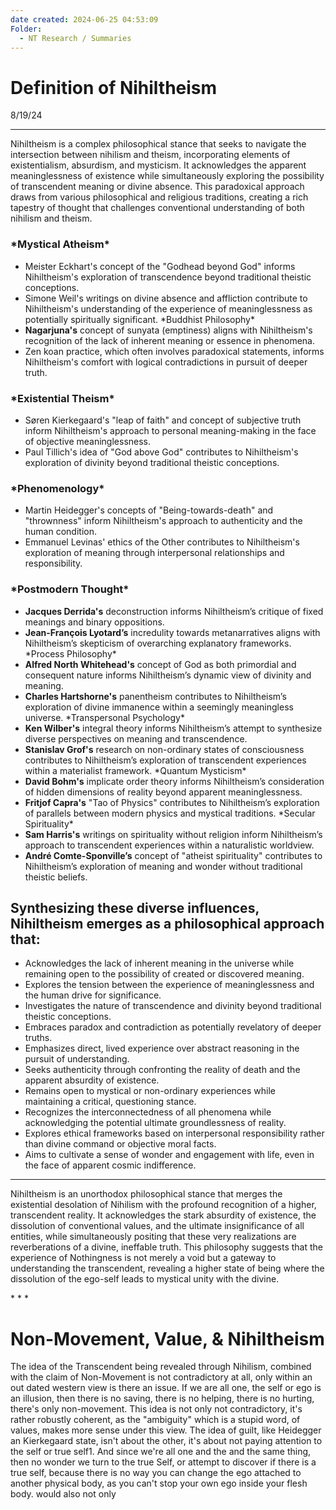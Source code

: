 ```yaml
---
date created: 2024-06-25 04:53:09
Folder:
  - NT Research / Summaries
---
```


# Definition of Nihiltheism

8/19/24

* * *

  

Nihiltheism is a complex philosophical stance that seeks to navigate the intersection between nihilism and theism, incorporating elements of existentialism, absurdism, and mysticism. It acknowledges the apparent meaninglessness of existence while simultaneously exploring the possibility of transcendent meaning or divine absence. This paradoxical approach draws from various philosophical and religious traditions, creating a rich tapestry of thought that challenges conventional understanding of both nihilism and theism.

### \*Mystical Atheism\*

- Meister Eckhart's concept of the "Godhead beyond God" informs Nihiltheism's exploration of transcendence beyond traditional theistic conceptions.
- Simone Weil's writings on divine absence and affliction contribute to Nihiltheism's understanding of the experience of meaninglessness as potentially spiritually significant. \*Buddhist Philosophy\*
- **Nagarjuna's** concept of sunyata (emptiness) aligns with Nihiltheism's recognition of the lack of inherent meaning or essence in phenomena.
- Zen koan practice, which often involves paradoxical statements, informs Nihiltheism's comfort with logical contradictions in pursuit of deeper truth. 

### \*Existential Theism\*

- Søren Kierkegaard's "leap of faith" and concept of subjective truth inform Nihiltheism's approach to personal meaning-making in the face of objective meaninglessness.
- Paul Tillich's idea of "God above God" contributes to Nihiltheism's exploration of divinity beyond traditional theistic conceptions. 

### \*Phenomenology\*

- Martin Heidegger's concepts of "Being-towards-death" and "thrownness" inform Nihiltheism's approach to authenticity and the human condition.
- Emmanuel Levinas' ethics of the Other contributes to Nihiltheism's exploration of meaning through interpersonal relationships and responsibility. 

### \*Postmodern Thought\*

- **Jacques Derrida's** deconstruction informs Nihiltheism’s critique of fixed meanings and binary oppositions.
- **Jean-François Lyotard’s** incredulity towards metanarratives aligns with Nihiltheism’s skepticism of overarching explanatory frameworks. \*Process Philosophy\*
- **Alfred North Whitehead's** concept of God as both primordial and consequent nature informs Nihiltheism’s dynamic view of divinity and meaning.
- **Charles Hartshorne's** panentheism contributes to Nihiltheism’s exploration of divine immanence within a seemingly meaningless universe. \*Transpersonal Psychology\*
- **Ken Wilber's** integral theory informs Nihiltheism’s attempt to synthesize diverse perspectives on meaning and transcendence.
- **Stanislav Grof's** research on non-ordinary states of consciousness contributes to Nihiltheism’s exploration of transcendent experiences within a materialist framework. \*Quantum Mysticism\*
- **David Bohm's** implicate order theory informs Nihiltheism’s consideration of hidden dimensions of reality beyond apparent meaninglessness.
- **Fritjof Capra's** "Tao of Physics" contributes to Nihiltheism’s exploration of parallels between modern physics and mystical traditions. \*Secular Spirituality\*
- **Sam Harris's** writings on spirituality without religion inform Nihiltheism’s approach to transcendent experiences within a naturalistic worldview.
- **André Comte-Sponville’s** concept of "atheist spirituality" contributes to Nihiltheism’s exploration of meaning and wonder without traditional theistic beliefs.

  

## Synthesizing these diverse influences, Nihiltheism emerges as a philosophical approach that:

- Acknowledges the lack of inherent meaning in the universe while remaining open to the possibility of created or discovered meaning.
- Explores the tension between the experience of meaninglessness and the human drive for significance.
- Investigates the nature of transcendence and divinity beyond traditional theistic conceptions.
- Embraces paradox and contradiction as potentially revelatory of deeper truths.
- Emphasizes direct, lived experience over abstract reasoning in the pursuit of understanding.
- Seeks authenticity through confronting the reality of death and the apparent absurdity of existence.
- Remains open to mystical or non-ordinary experiences while maintaining a critical, questioning stance.
- Recognizes the interconnectedness of all phenomena while acknowledging the potential ultimate groundlessness of reality.
- Explores ethical frameworks based on interpersonal responsibility rather than divine command or objective moral facts.
- Aims to cultivate a sense of wonder and engagement with life, even in the face of apparent cosmic indifference.

* * *

Nihiltheism is an unorthodox philosophical stance that merges the existential desolation of Nihilism with the profound recognition of a higher, transcendent reality. It acknowledges the stark absurdity of existence, the dissolution of conventional values, and the ultimate insignificance of all entities, while simultaneously positing that these very realizations are reverberations of a divine, ineffable truth. This philosophy suggests that the experience of Nothingness is not merely a void but a gateway to understanding the transcendent, revealing a higher state of being where the dissolution of the ego-self leads to mystical unity with the divine.  
  
\* \* \*

# Non-Movement, Value, & Nihiltheism

The idea of the Transcendent being revealed through Nihilism, combined with the claim of Non-Movement is not contradictory at all, only within an out dated western view is there an issue. If we are all one, the self or ego is an illusion, then there is no saving, there is no helping, there is no hurting, there's only non-movement. This idea is not only not contradictory, it's rather robustly coherent, as the "ambiguity" which is a stupid word, of values, makes more sense under this view. The idea of guilt, like Heidegger an Kierkegaard state, isn't about the other, it's about not paying attention to the self or true self1. And since we're all one and the and the same thing, then no wonder we turn to the true Self, or attempt to discover if there is a true self, because there is no way you can change the ego attached to another physical body, as you can't stop your own ego inside your flesh body. would also not only
